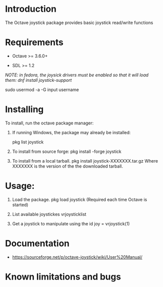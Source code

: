 Introduction
============

The Octave joystick package provides basic joystick read/write functions

Requirements
============

* Octave >= 3.6.0+

* SDL >= 1.2

*NOTE: in fedora, the joysick drivers must be enabled so that it will load them:
dnf install joystick-support*

sudo usermod -a -G input username


Installing
==========

To install, run the octave package manager:

1. If running Windows, the package may already be installed:

   pkg list joystick

2. To install from source forge:
   pkg install -forge joystick

3. To install from a local tarball.
   pkg install joystick-XXXXXXX.tar.gz
   Where XXXXXXX is the version of the the downloaded tarball.

Usage:
======

1. Load the package.
   pkg load joystick
   (Required each time Octave is started)

2. List available joystickes
   vrjoysticklist

3. Get a joystick to manipulate using the id
   joy = vrjoystick(1)

Documentation
==============

* https://sourceforge.net/p/octave-joystick/wiki/User%20Manual/

Known limitations and bugs
==========================

